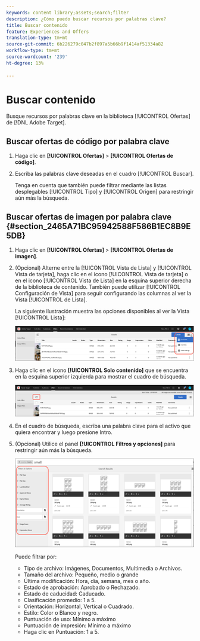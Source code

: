 ```yaml
---
keywords: content library;assets;search;filter
description: ¿Cómo puedo buscar recursos por palabras clave?
title: Buscar contenido
feature: Experiences and Offers
translation-type: tm+mt
source-git-commit: 6b226279c047b2f897a5b66b9f1414af51334a82
workflow-type: tm+mt
source-wordcount: '239'
ht-degree: 13%

---
```



# Buscar contenido

Busque recursos por palabras clave en la biblioteca [!UICONTROL Ofertas] de [!DNL Adobe Target].

## Buscar ofertas de código por palabra clave

1. Haga clic en **[!UICONTROL Ofertas]** > **[!UICONTROL Ofertas de código]**.
1. Escriba las palabras clave deseadas en el cuadro [!UICONTROL Buscar].

   Tenga en cuenta que también puede filtrar mediante las listas desplegables [!UICONTROL Tipo] y [!UICONTROL Origen] para restringir aún más la búsqueda.

## Buscar ofertas de imagen por palabra clave {#section_2465A71BC95942588F586B1EC8B9E5DB}

1. Haga clic en **[!UICONTROL Ofertas]** > **[!UICONTROL Ofertas de imagen]**.

1. (Opcional) Alterne entre la [!UICONTROL Vista de Lista] y [!UICONTROL Vista de tarjeta], haga clic en el icono [!UICONTROL Vista de tarjeta] o en el icono [!UICONTROL Vista de Lista] en la esquina superior derecha de la biblioteca de contenido. También puede utilizar [!UICONTROL Configuración de Vista] para seguir configurando las columnas al ver la Vista [!UICONTROL de Lista].

   La siguiente ilustración muestra las opciones disponibles al ver la Vista [!UICONTROL Lista]:

   ![Opciones de Vista de lista](/help/c-experiences/c-manage-content/assets/view-settings-options.png)

1. Haga clic en el icono **[!UICONTROL Solo contenido]** que se encuentra en la esquina superior izquierda para mostrar el cuadro de búsqueda.

   ![Opción Solo contenido](/help/c-experiences/c-manage-content/assets/content-only.png)

1. En el cuadro de búsqueda, escriba una palabra clave para el activo que quiera encontrar y luego presione Intro.

1. (Opcional) Utilice el panel **[!UICONTROL Filtros y opciones]** para restringir aún más la búsqueda.

   ![Panel Filtro y opciones](/help/c-experiences/c-manage-content/assets/filter-and-options.png)

   Puede filtrar por:

   * Tipo de archivo: Imágenes, Documentos, Multimedia o Archivos.
   * Tamaño del archivo: Pequeño, medio o grande
   * Última modificación: Hora, día, semana, mes o año.
   * Estado de aprobación: Aprobado o Rechazado.
   * Estado de caducidad: Caducado.
   * Clasificación promedio: 1 a 5.
   * Orientación: Horizontal, Vertical o Cuadrado.
   * Estilo: Color o Blanco y negro.
   * Puntuación de uso: Mínimo a máximo
   * Puntuación de impresión: Mínimo a máximo
   * Haga clic en Puntuación: 1 a 5.
